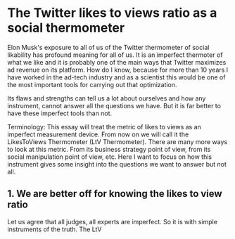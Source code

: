 # The Twitter likes to views ratio as a social thermometer

Elon Musk's exposure to all of us of the Twitter thermometer of social
likability has profound meaning for all of us. It is an imperfect
thermoter of what we like and it is probably one of the main ways that
Twitter maximizes ad revenue on its platform. How do I know, because for
more than 10 years I have worked in the ad-tech industry and as a scientist
this would be one of the most important tools for carrying out that
optimization.

Its flaws and strengths can tell us a lot about ourselves and how any
instrument, cannot answer all the questions we have. But it is far better
to have these imperfect tools than not.

Terminology: This essay will treat the metric of likes to views as an
imperfect measurement device. From now on we will call it the
LikesToViews Thermometer (LtV Thermometer). There are many more ways
to look at this metric. From its business strategy point of view,
from its social manipulation point of view, etc. Here I want to focus
on how this instrument gives some insight into the questions we want
to answer but not all.

## 1. We are better off for knowing the likes to view ratio

Let us agree that all judges, all experts are imperfect. So it is with simple
instruments of the truth. The LtV
